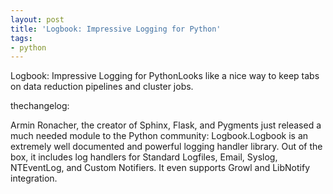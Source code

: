```yaml
---
layout: post
title: 'Logbook: Impressive Logging for Python'
tags:
- python
---
```

Logbook: Impressive Logging for PythonLooks like a nice way to keep tabs on data reduction pipelines and cluster jobs.

thechangelog:


Armin Ronacher, the creator of Sphinx, Flask, and Pygments just released a much needed module to the Python community: Logbook.Logbook is an extremely well documented and powerful logging handler library. Out of the box, it includes log handlers for Standard Logfiles, Email, Syslog, NTEventLog, and Custom Notifiers. It even supports Growl and LibNotify integration.

